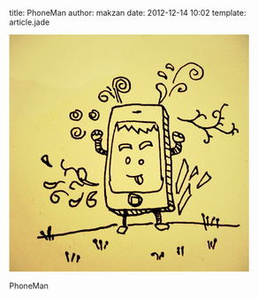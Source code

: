 title: PhoneMan
author: makzan
date: 2012-12-14 10:02
template: article.jade


![PhoneMan](phoneman.jpg)

PhoneMan